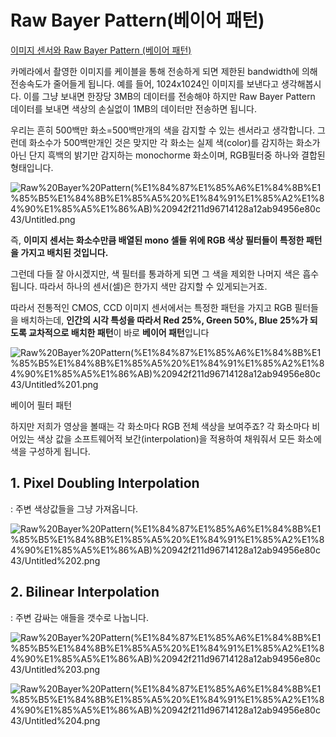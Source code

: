 # Raw Bayer Pattern(베이어 패턴)

[이미지 센서와 Raw Bayer Pattern (베이어 패턴)](https://darkpgmr.tistory.com/97)

카메라에서 촬영한 이미지를 케이블을 통해 전송하게 되면 제한된 bandwidth에 의해 전송속도가 줄어들게 됩니다. 예를 들어, 1024x1024인 이미지를 보낸다고 생각해봅시다. 이를 그냥 보내면 한장당 3MB의 데이터를 전송해야 하지만 Raw Bayer Pattern 데이터를 보내면 색상의 손실없이 1MB의 데이터만 전송하면 됩니다.

우리는 흔히 500백만 화소=500백만개의 색을 감지할 수 있는 센서라고 생각합니다. 그런데 화소수가 500백만개인 것은 맞지만 각 화소는 실제 색(color)를 감지하는 화소가 아닌 단지 흑백의 밝기만 감지하는 monochorme 화소이며, RGB필터중 하나와 결합된 형태입니다.

![Raw%20Bayer%20Pattern(%E1%84%87%E1%85%A6%E1%84%8B%E1%85%B5%E1%84%8B%E1%85%A5%20%E1%84%91%E1%85%A2%E1%84%90%E1%85%A5%E1%86%AB)%20942f211d96714128a12ab94956e80c43/Untitled.png](Raw/Untitled.png)

즉, **이미지 센서는 화소수만큼 배열된 mono 셀들 위에 RGB 색상 필터들이 특정한 패턴을 가지고 배치된 것입니다.**

그런데 다들 잘 아시겠지만, 색 필터를 통과하게 되면 그 색을 제외한 나머지 색은 흡수됩니다. 따라서 하나의 센서(셀)은 한가지 색만 감지할 수 있게되는거죠.

따라서 전통적인 CMOS, CCD 이미지 센서에서는 특정한 패턴을 가지고 RGB 필터들을 배치하는데, **인간의 시각 특성을 따라서 Red 25%, Green 50%, Blue 25%가 되도록 교차적으로 배치한 패턴**이 바로 **베이어 패턴**입니다

![Raw%20Bayer%20Pattern(%E1%84%87%E1%85%A6%E1%84%8B%E1%85%B5%E1%84%8B%E1%85%A5%20%E1%84%91%E1%85%A2%E1%84%90%E1%85%A5%E1%86%AB)%20942f211d96714128a12ab94956e80c43/Untitled%201.png](Raw/Untitled%201.png)

베이어 필터 패턴

하지만 저희가 영상을 볼때는 각 화소마다 RGB 전체 색상을 보여주죠? 각 화소마다 비어있는 색상 값을 소프트웨어적 보간(interpolation)을 적용하여 채워줘서 모든 화소에 색을 구성하게 됩니다. 

## 1. Pixel Doubling Interpolation

: 주변 색상값들을 그냥 가져옵니다.

![Raw%20Bayer%20Pattern(%E1%84%87%E1%85%A6%E1%84%8B%E1%85%B5%E1%84%8B%E1%85%A5%20%E1%84%91%E1%85%A2%E1%84%90%E1%85%A5%E1%86%AB)%20942f211d96714128a12ab94956e80c43/Untitled%202.png](Raw/Untitled%202.png)

## 2. Bilinear Interpolation

: 주변 감싸는 애들을 갯수로 나눕니다.

![Raw%20Bayer%20Pattern(%E1%84%87%E1%85%A6%E1%84%8B%E1%85%B5%E1%84%8B%E1%85%A5%20%E1%84%91%E1%85%A2%E1%84%90%E1%85%A5%E1%86%AB)%20942f211d96714128a12ab94956e80c43/Untitled%203.png](Raw/Untitled%203.png)

![Raw%20Bayer%20Pattern(%E1%84%87%E1%85%A6%E1%84%8B%E1%85%B5%E1%84%8B%E1%85%A5%20%E1%84%91%E1%85%A2%E1%84%90%E1%85%A5%E1%86%AB)%20942f211d96714128a12ab94956e80c43/Untitled%204.png](Raw/Untitled%204.png)